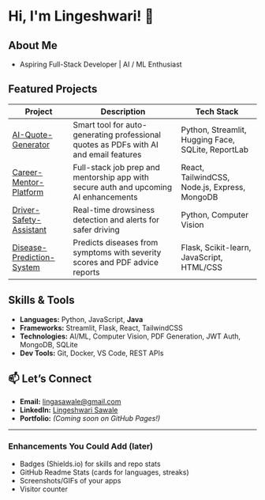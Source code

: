 # Hi, I'm Lingeshwari! 👋

##  About Me
- Aspiring Full-Stack Developer | AI / ML Enthusiast  


##  Featured Projects
| Project | Description | Tech Stack |
|--------|-------------|------------|
| [AI-Quote-Generator](https://github.com/LINGESHWARI22/AI-Quote-Generator) | Smart tool for auto-generating professional quotes as PDFs with AI and email features | Python, Streamlit, Hugging Face, SQLite, ReportLab |
| [Career-Mentor-Platform](https://github.com/LINGESHWARI22/career-mentor-platform) | Full-stack job prep and mentorship app with secure auth and upcoming AI enhancements | React, TailwindCSS, Node.js, Express, MongoDB |
| [Driver-Safety-Assistant](https://github.com/LINGESHWARI22/Driver-Safety-Assistant) | Real-time drowsiness detection and alerts for safer driving | Python, Computer Vision |
| [Disease-Prediction-System](https://github.com/LINGESHWARI22/Disease-Prediction-System) | Predicts diseases from symptoms with severity scores and PDF advice reports | Flask, Scikit-learn, JavaScript, HTML/CSS |

##  Skills & Tools
- **Languages:** Python, JavaScript, **Java**  
- **Frameworks:** Streamlit, Flask, React, TailwindCSS  
- **Technologies:** AI/ML, Computer Vision, PDF Generation, JWT Auth, MongoDB, SQLite  
- **Dev Tools:** Git, Docker, VS Code, REST APIs

## 📫 Let’s Connect
- **Email:** lingasawale@gmail.com  
- **LinkedIn:** [Lingeshwari Sawale](https://www.linkedin.com/in/lingeshwari-sawale-82456033a)
- **Portfolio:** *(Coming soon on GitHub Pages!)*

---

###  Enhancements You Could Add (later)
- Badges (Shields.io) for skills and repo stats  
- GitHub Readme Stats (cards for languages, streaks)  
- Screenshots/GIFs of your apps  
- Visitor counter
